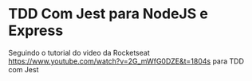 # TDD Com Jest para NodeJS e Express

Seguindo o tutorial do video da Rocketseat https://www.youtube.com/watch?v=2G_mWfG0DZE&t=1804s para TDD com Jest
